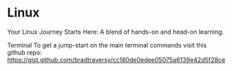 # Linux
Your Linux Journey Starts Here: A blend of hands-on and head-on learning.

Terminal
To get a jump-start on the main terminal commands visit this github repo:
https://gist.github.com/bradtraversy/cc180de0edee05075a6139e42d5f28ce
